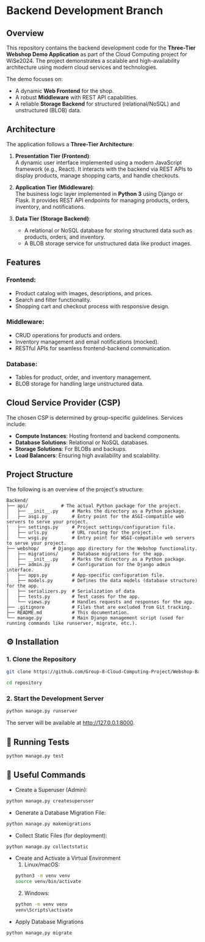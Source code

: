 # Backend Development Branch

## Overview
This repository contains the backend development code for the **Three-Tier Webshop Demo Application** as part of the Cloud Computing project for WiSe2024. The project demonstrates a scalable and high-availability architecture using modern cloud services and technologies.

The demo focuses on:
- A dynamic **Web Frontend** for the shop.
- A robust **Middleware** with REST API capabilities.
- A reliable **Storage Backend** for structured (relational/NoSQL) and unstructured (BLOB) data.

## Architecture
The application follows a **Three-Tier Architecture**:
1. **Presentation Tier (Frontend)**:  
   A dynamic user interface implemented using a modern JavaScript framework (e.g., React). It interacts with the backend via REST APIs to display products, manage shopping carts, and handle checkouts.

2. **Application Tier (Middleware)**:  
   The business logic layer implemented in **Python 3** using Django or Flask. It provides REST API endpoints for managing products, orders, inventory, and notifications.

3. **Data Tier (Storage Backend)**:  
   - A relational or NoSQL database for storing structured data such as products, orders, and inventory.
   - A BLOB storage service for unstructured data like product images.


## Features
### Frontend:
- Product catalog with images, descriptions, and prices.
- Search and filter functionality.
- Shopping cart and checkout process with responsive design.

### Middleware:
- CRUD operations for products and orders.
- Inventory management and email notifications (mocked).
- RESTful APIs for seamless frontend-backend communication.

### Database:
- Tables for product, order, and inventory management.
- BLOB storage for handling large unstructured data.


## Cloud Service Provider (CSP)
The chosen CSP is determined by group-specific guidelines. Services include:
- **Compute Instances**: Hosting frontend and backend components.
- **Database Solutions**: Relational or NoSQL databases.
- **Storage Solutions**: For BLOBs and backups.
- **Load Balancers**: Ensuring high availability and scalability.

## Project Structure
The following is an overview of the project's structure:

```plaintext
Backend/
├── api/            # The actual Python package for the project.
│   ├── __init__.py     # Marks the directory as a Python package.
│   ├── asgi.py         # Entry point for the ASGI-compatible web servers to serve your project.
│   ├── settings.py     # Project settings/configuration file.
│   ├── urls.py         # URL routing for the project.
│   └── wsgi.py         # Entry point for WSGI-compatible web servers to serve your project.
├── webshop/     # Django app directory for the Webshop functionality.
│   ├── migrations/     # Database migrations for the app.
│   ├── __init__.py     # Marks the directory as a Python package.
│   ├── admin.py        # Configuration for the Django admin interface.
│   ├── apps.py         # App-specific configuration file.
│   ├── models.py       # Defines the data models (database structure) for the app.
│   ├── serializers.py  # Serialization of data
│   ├── tests.py        # Test cases for the app.
│   └── views.py        # Handles requests and responses for the app.
├── .gitignore          # Files that are excluded from Git tracking.
├── README.md           # This documentation.
└── manage.py           # Main Django management script (used for running commands like runserver, migrate, etc.).
```

## ⚙️ Installation

### 1. Clone the Repository
```bash
git clone https://github.com/Group-8-Cloud-Computing-Project/Webshop-Backend.git

cd repository
```
### 2. Start the Development Server
```bash
python manage.py runserver
```
The server will be available at http://127.0.0.1:8000.

## 🧪 Running Tests
```bash
python manage.py test
```

## 📝 Useful Commands
- Create a Superuser (Admin):
```bash
python manage.py createsuperuser
```
- Generate a Database Migration File:
```bash
python manage.py makemigrations
```
- Collect Static Files (for deployment):
```bash
python manage.py collectstatic
```
- Create and Activate a Virtual Environment
    1. Linux/macOS:
    ```bash
    python3 -m venv venv 
    source venv/bin/activate
    ```
    2. Windows:
    ```bash
    python -m venv venv
    venv\Scripts\activate
    ```
- Apply Database Migrations
```bash
python manage.py migrate
```
